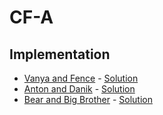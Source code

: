 # CF-A
## Implementation
- [Vanya and Fence](http://codeforces.com/contest/677/problem/A) - [Solution](https://github.com/Abdelwahab07/Problem-Solving/blob/master/Arabic-Competitive-Sheet/CF-A/Implementation/vanya_and_fence.cpp)  
- [Anton and Danik](http://codeforces.com/contest/734/problem/A) - [Solution](https://github.com/Abdelwahab07/Problem-Solving/blob/master/Arabic-Competitive-Sheet/CF-A/Implementation/anton_and_danik.py)  
- [Bear and Big Brother](http://codeforces.com/contest/791/problem/A) - [Solution](https://github.com/Abdelwahab07/Problem-Solving/blob/master/Arabic-Competitive-Sheet/CF-A/Implementation/bear_and_big_brother.cpp)  